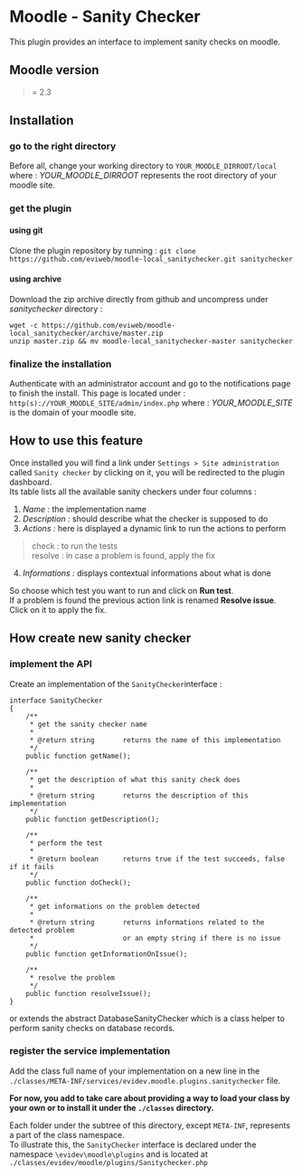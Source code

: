 Moodle - Sanity Checker
=======================
This plugin provides an interface to implement sanity checks on moodle.   
    
Moodle version
--------------
>= 2.3   
    
Installation
------------
### go to the right directory
Before all, change your working directory to `YOUR_MOODLE_DIRROOT/local` where : 
*YOUR_MOODLE_DIRROOT* represents the root directory of your moodle site.   
    
### get the plugin
#### using git
Clone the plugin repository by running : 
`git clone https://github.com/eviweb/moodle-local_sanitychecker.git sanitychecker`   
    
#### using archive
Download the zip archive directly from github and uncompress under *sanitychecker* directory :    
    
    wget -c https://github.com/eviweb/moodle-local_sanitychecker/archive/master.zip    
    unzip master.zip && mv moodle-local_sanitychecker-master sanitychecker    
     
### finalize the installation
Authenticate with an administrator account and go to the notifications page to 
finish the install. This page is located under :    
`http(s)://YOUR_MOODLE_SITE/admin/index.php` where : 
*YOUR_MOODLE_SITE* is the domain of your moodle site.   
     
How to use this feature
-----------------------
Once installed you will find a link under `Settings > Site administration` called 
`Sanity checker` by clicking on it, you will be redirected to the plugin dashboard.    
Its table lists all the available sanity checkers under four columns :     
    
1.  _Name :_ the implementation name    
2.  _Description :_ should describe what the checker is supposed to do
3.  _Actions :_ here is displayed a dynamic link to run the actions to perform    
>   check : to run the tests    
>   resolve : in case a problem is found, apply the fix    
4.  _Informations :_ displays contextual informations about what is done    
    
So choose which test you want to run and click on **Run test**.    
If a problem is found the previous action link is renamed **Resolve issue**.   
Click on it to apply the fix.    
     
How create new sanity checker
-----------------------------
### implement the API
Create an implementation of the `SanityChecker`interface :    
    
    interface SanityChecker
    {
        /**
         * get the sanity checker name
         * 
         * @return string       returns the name of this implementation
         */
        public function getName();

        /**
         * get the description of what this sanity check does
         * 
         * @return string       returns the description of this implementation
         */
        public function getDescription();

        /**
         * perform the test
         * 
         * @return boolean      returns true if the test succeeds, false if it fails
         */
        public function doCheck();

        /**
         * get informations on the problem detected
         * 
         * @return string       returns informations related to the detected problem
         *                      or an empty string if there is no issue
         */
        public function getInformationOnIssue();

        /**
         * resolve the problem
         */
        public function resolveIssue();
    }

or extends the abstract DatabaseSanityChecker which is a class helper to perform 
sanity checks on database records.    
     
### register the service implementation
Add the class full name of your implementation on a new line in the 
`./classes/META-INF/services/evidev.moodle.plugins.sanitychecker` file.    
    
**For now, you add to take care about providing a way to load your class by your own
or to install it under the `./classes` directory.**    
    
Each folder under the subtree of this directory, except `META-INF`, represents 
a part of the class namespace.    
To illustrate this, the `SanityChecker` interface is declared under the namespace 
`\evidev\moodle\plugins` and is located at `./classes/evidev/moodle/plugins/Sanitychecker.php`
